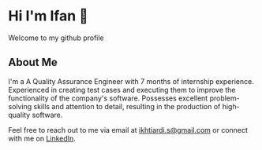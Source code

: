 # Hi I'm Ifan 👋
Welcome to my github profile

## About Me

I'm a A Quality Assurance Engineer with 7 months of internship experience. Experienced in creating test cases and executing them to improve the functionality of the company's software. Possesses excellent problem-solving skills and attention to detail, resulting in the production of high-quality software.

Feel free to reach out to me via email at ikhtiardi.s@gmail.com or connect with me on [LinkedIn](https://www.linkedin.com/in/syifanikhtiardi/).
<!--
**SyifanIkhtiardi/SyifanIkhtiardi** is a ✨ _special_ ✨ repository because its `README.md` (this file) appears on your GitHub profile.

Here are some ideas to get you started:

- 🔭 I’m currently working on ...
- 🌱 I’m currently learning ...
- 👯 I’m looking to collaborate on ...
- 🤔 I’m looking for help with ...
- 💬 Ask me about ...
- 📫 How to reach me: ...
- 😄 Pronouns: ...
- ⚡ Fun fact: ...
-->
